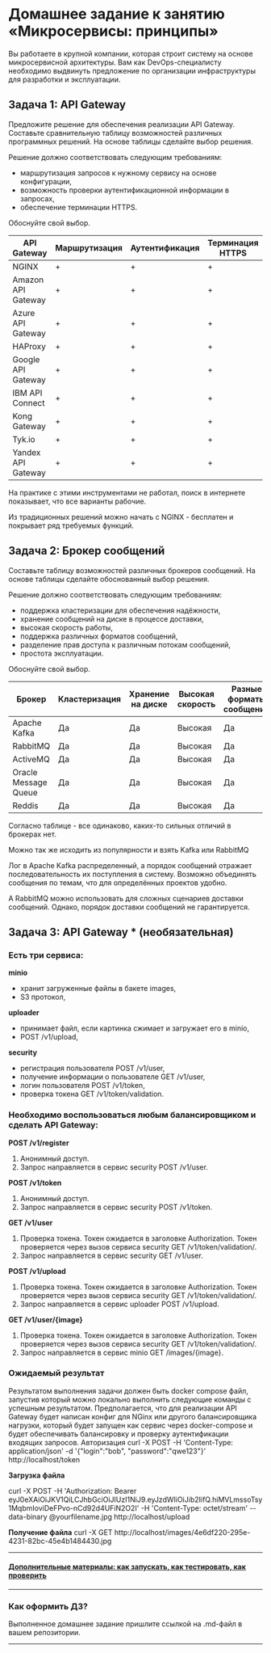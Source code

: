 
# Домашнее задание к занятию «Микросервисы: принципы»

Вы работаете в крупной компании, которая строит систему на основе микросервисной архитектуры.
Вам как DevOps-специалисту необходимо выдвинуть предложение по организации инфраструктуры для разработки и эксплуатации.

## Задача 1: API Gateway

Предложите решение для обеспечения реализации API Gateway. Составьте сравнительную таблицу возможностей различных программных решений. На основе таблицы сделайте выбор решения.

Решение должно соответствовать следующим требованиям:
- маршрутизация запросов к нужному сервису на основе конфигурации,
- возможность проверки аутентификационной информации в запросах,
- обеспечение терминации HTTPS.

Обоснуйте свой выбор.

| API Gateway       | Маршрутизация | Аутентификация | Терминация HTTPS	 |
| ---------------- | ----------- | ------------- | --------------- |
| NGINX        |   +   | + |   +   |
| Amazon API Gateway        |   +   | + |   +   |
| Azure API Gateway	        |   +   | + |   +   |
| HAProxy       |   +   | + |   +   |
| Google API Gateway        |   +   | + |   +   |
| IBM API Connect	        |   +   | + |   +   |
| Kong Gateway	        |   +   | + |   +   |
| Tyk.io		      |   +   | + |   +   |
| Yandex API Gateway	        |   +   | + |   +   |

На практике с этими инструментами не работал, поиск в интернете показывает, что все варианты рабочие.

Из традиционных решений можно начать с NGINX - бесплатен и покрывает ряд требуемых функций.


## Задача 2: Брокер сообщений

Составьте таблицу возможностей различных брокеров сообщений. На основе таблицы сделайте обоснованный выбор решения.

Решение должно соответствовать следующим требованиям:
- поддержка кластеризации для обеспечения надёжности,
- хранение сообщений на диске в процессе доставки,
- высокая скорость работы,
- поддержка различных форматов сообщений,
- разделение прав доступа к различным потокам сообщений,
- простота эксплуатации.

Обоснуйте свой выбор.

| Брокер                    | Кластеризация | Хранение на диске | Высокая скорость	 | Разные форматы сообщений | Разделение прав доступа | Простота |
| --------------------------| ------------- | ----------------- | ----------------- | ------------------------ | ----------------------- | -------- |
| Apache Kafka              |   Да          |                Да |         Высокая   |                      Да  |                     Да  | Средняя  |
| RabbitMQ                  |   Да          |                Да |         Высокая   |                      Да  |                     Да  | Высокая  |
| ActiveMQ                  |   Да          |                Да |         Высокая   |                      Да  |                     Да  | Высокая  |
| Oracle Message Queue      |   Да          |                Да |         Высокая   |                      Да  |                     Да  | Высокая  |
| Reddis                    |   Да          |                Да |         Высокая   |                      Да  |                     Да  | Высокая  |


Согласно таблице - все одинаково, каких-то сильных отличий в брокерах нет.

Можно так же исходить из популярности и взять Kafka или RabbitMQ

Лог в Apache Kafka распределенный, а порядок сообщений отражает последовательность их поступления в систему. Возможно объединять сообщения по темам, что для определённых проектов удобно.

А RabbitMQ можно использовать для сложных сценариев доставки сообщений. Однако, порядок доставки сообщений не гарантируется.


## Задача 3: API Gateway * (необязательная)

### Есть три сервиса:

**minio**
- хранит загруженные файлы в бакете images,
- S3 протокол,

**uploader**
- принимает файл, если картинка сжимает и загружает его в minio,
- POST /v1/upload,

**security**
- регистрация пользователя POST /v1/user,
- получение информации о пользователе GET /v1/user,
- логин пользователя POST /v1/token,
- проверка токена GET /v1/token/validation.

### Необходимо воспользоваться любым балансировщиком и сделать API Gateway:

**POST /v1/register**
1. Анонимный доступ.
2. Запрос направляется в сервис security POST /v1/user.

**POST /v1/token**
1. Анонимный доступ.
2. Запрос направляется в сервис security POST /v1/token.

**GET /v1/user**
1. Проверка токена. Токен ожидается в заголовке Authorization. Токен проверяется через вызов сервиса security GET /v1/token/validation/.
2. Запрос направляется в сервис security GET /v1/user.

**POST /v1/upload**
1. Проверка токена. Токен ожидается в заголовке Authorization. Токен проверяется через вызов сервиса security GET /v1/token/validation/.
2. Запрос направляется в сервис uploader POST /v1/upload.

**GET /v1/user/{image}**
1. Проверка токена. Токен ожидается в заголовке Authorization. Токен проверяется через вызов сервиса security GET /v1/token/validation/.
2. Запрос направляется в сервис minio GET /images/{image}.

### Ожидаемый результат

Результатом выполнения задачи должен быть docker compose файл, запустив который можно локально выполнить следующие команды с успешным результатом.
Предполагается, что для реализации API Gateway будет написан конфиг для NGinx или другого балансировщика нагрузки, который будет запущен как сервис через docker-compose и будет обеспечивать балансировку и проверку аутентификации входящих запросов.
Авторизация
curl -X POST -H 'Content-Type: application/json' -d '{"login":"bob", "password":"qwe123"}' http://localhost/token

**Загрузка файла**

curl -X POST -H 'Authorization: Bearer eyJ0eXAiOiJKV1QiLCJhbGciOiJIUzI1NiJ9.eyJzdWIiOiJib2IifQ.hiMVLmssoTsy1MqbmIoviDeFPvo-nCd92d4UFiN2O2I' -H 'Content-Type: octet/stream' --data-binary @yourfilename.jpg http://localhost/upload

**Получение файла**
curl -X GET http://localhost/images/4e6df220-295e-4231-82bc-45e4b1484430.jpg

---

#### [Дополнительные материалы: как запускать, как тестировать, как проверить](https://github.com/netology-code/devkub-homeworks/tree/main/11-microservices-02-principles)

---

### Как оформить ДЗ?

Выполненное домашнее задание пришлите ссылкой на .md-файл в вашем репозитории.

---
